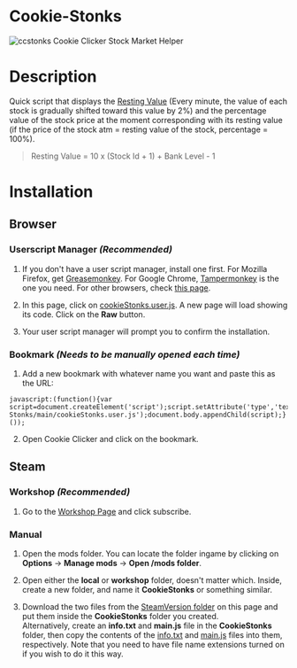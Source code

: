 # Cookie-Stonks
![ccstonks](ccstonks.png)
Cookie Clicker Stock Market Helper

# Description
Quick script that displays the [Resting Value](https://cookieclicker.fandom.com/wiki/Stock_Market) (Every minute, the value of each stock is gradually shifted toward this value by 2%) and the percentage value of the stock price at the moment corresponding with its resting value (if the price of the stock atm = resting value of the stock, percentage = 100%).


> Resting Value = 10 x (Stock Id + 1) + Bank Level - 1

# Installation

## Browser

### Userscript Manager _(Recommended)_

1. If you don't have a user script manager, install one first. For Mozilla Firefox, get [Greasemonkey](https://addons.mozilla.org/firefox/addon/greasemonkey/). For Google Chrome, [Tampermonkey](https://chrome.google.com/webstore/detail/tampermonkey/dhdgffkkebhmkfjojejmpbldmpobfkfo) is the one you need. For other browsers, check [this page](http://wiki.greasespot.net/Cross-browser_userscripting).

2. In this page, click on [cookieStonks.user.js](https://github.com/suicidejerk/Cookie-Stonks/blob/main/cookieStonks.user.js). A new page will load showing its code. Click on the **Raw** button.

3. Your user script manager will prompt you to confirm the installation.

### Bookmark _(Needs to be manually opened each time)_

1. Add a new bookmark with whatever name you want and paste this as the URL:
```
javascript:(function(){var script=document.createElement('script');script.setAttribute('type','text/javascript');script.setAttribute('src','https://combinatronics.com/suicidejerk/Cookie-Stonks/main/cookieStonks.user.js');document.body.appendChild(script);}());
```
2. Open Cookie Clicker and click on the bookmark.

## Steam

### Workshop  _(Recommended)_

1. Go to the [Workshop Page](https://steamcommunity.com/sharedfiles/filedetails/?id=2767659541) and click subscribe.

### Manual

1. Open the mods folder. You can locate the folder ingame by clicking on **Options** → **Manage mods** → **Open /mods folder**.

2. Open either the **local** or **workshop** folder, doesn't matter which. Inside, create a new folder, and name it **CookieStonks** or something similar.

3. Download the two files from the [SteamVersion folder](https://github.com/suicidejerk/Cookie-Stonks/tree/main/SteamVersion) on this page and put them inside the **CookieStonks** folder you created.  
Alternatively, create an **info.txt** and **main.js** file in the **CookieStonks** folder, then copy the contents of the [info.txt](SteamVersion/info.txt) and [main.js](SteamVersion/main.js) files into them, respectively. Note that you need to have file name extensions turned on if you wish to do it this way.
